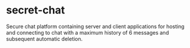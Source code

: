 # secret-chat
Secure chat platform containing server and client applications for hosting and connecting to chat with a maximum history of 6 messages and subsequent automatic deletion.
